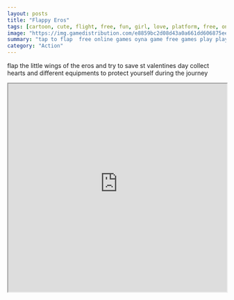 ```yaml
---
layout: posts
title: "Flappy Eros"
tags: [cartoon, cute, flight, free, fun, girl, love, platform, free, online, games, oyna, game, free, games, play, play, games]
image: "https://img.gamedistribution.com/e8859bc2d08d43a0a661dd606875ee63.jpg"
summary: "tap to flap  free online games oyna game free games play play games"
category: "Action"
---
```


flap the little wings of the eros and try to save st valentines day collect hearts and different equipments to protect yourself during the journey

<iframe width="100%" height="480px;" src="https://html5.gamedistribution.com/e8859bc2d08d43a0a661dd606875ee63/"></iframe>